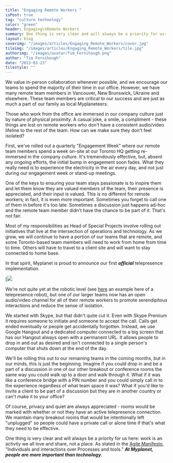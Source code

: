 ```yaml
---
title: "Engaging Remote Workers "
isPost: true
tag: "culture technology"
color: "green"
header: Engaging\nRemote Workers
summary: One thing is very clear and will always be a priority for us: work is an activity we all love and share, not a place.
layout: blog
coverimg: "/images/articles/Engaging_Remote_Workers/cover.jpg"
tileimg: "/images/articles/Engaging_Remote_Workers/tile.jpg"
authorimg: "/images/avatar/Tim_Fernihough.png"
author: "Tim Fernihough"
date: "2013-03-23"
tilestyle: ""
---
```


We value in-person collaboration whenever possible, and we encourage our teams to spend the majority of their time in our office. However, we have many remote team members in Vancouver, New Brunswick, Ukraine and elsewhere. These team members are critical to our success and are just as much a part of our family as local Myplaneteers.

Those who work from the office are immersed in our company culture just by nature of physical proximity. A casual joke, a smile, a compliment - these things are lost on remote workers who don't have a consistent audio/video lifeline to the rest of the team. How can we make sure they don't feel isolated?

First, we've rolled out a quarterly "Engagement Week" where our remote team members spend a week on-site at our Toronto HQ getting re-immersed in the company culture. It's tremendously effective, but, absent any ongoing efforts, the initial bump in engagement soon fades. What they really need is to experience the electricity in the air every day, and not just during our engagement week or stand-up meetings.

One of the keys to ensuring your team stays passionate is to inspire them and let them know they are valued members of the team, their presence is appreciated, and their input is valued. This is no different for remote workers; in fact, it is even more important. Sometimes you forget to call one of them in before it's too late. Sometimes a discussion just happens ad-hoc and the remote team member didn't have the chance to be part of it. That's not fair.

Most of my responsibilities as Head of Special Projects involve rolling out initiatives that live at the intersection of operations and technology. As we grow, we will continue to have a portion of our teams that are remote, and some Toronto-based team members will need to work from home from time to time. Others will have to travel to a client site and will want to stay connected to home base.

In that spirit, Myplanet is proud to announce our first **_official_** telepresence implementation.

[![](/images/articles/Engaging_Remote_Workers/body_1.jpg)

We're not quite yet at the robotic level (see [here](http://mashable.com/2012/12/25/beam/) an example here of a telepresence robot), but one of our larger teams now has an open audio/video channel for all of their remote workers to promote serendipitous interactions and reduce the sense of isolation.

We started with Skype, but that didn't quite cut it. Even with Skype Premium it requires someone to initiate and someone to accept the call.  Calls get ended eventually or people get accidentally forgotten. Instead, we use Google Hangout and a dedicated computer connected to a big screen that has our Hangout always open with a permanent URL. It allows people to drop in and out as desired and isn't connected to a single person's computer that shuts down at the end of the day.

We'll be rolling this out to our remaining teams in the coming months, but in our minds, this is just the beginning. Imagine if you could drop in and be a part of a discussion in one of our other breakout or conference rooms the same way you could walk up to a door and walk through it. What if it was like a conference bridge with a PIN number and you could simply call in to the experience regardless of what team space it was? What if you'd like to invite a client to be part of a discussion but they are in another country or can't make it to your office?

Of course, privacy and quiet are always appreciated - rooms would be marked with whether or not they have an active telepresence connection. We maintain many breakout rooms that would be intentionally left "unplugged" so people could have a private call or alone time if that's what they need to be effective.

One thing is very clear and will always be a priority for us here: work is an activity we all love and share, not a place.  As stated in the [Agile Manifesto](http://agilemanifesto.org/), "Individuals and interactions over Processes and tools."  _**At Myplanet, people are more important than technology.**_